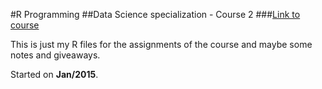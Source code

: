#R Programming
##Data Science specialization - Course 2
###[Link to course](https://www.coursera.org/course/rprog)

This is just my R files for the assignments of the course and maybe some notes and giveaways.

Started on **Jan/2015**.
